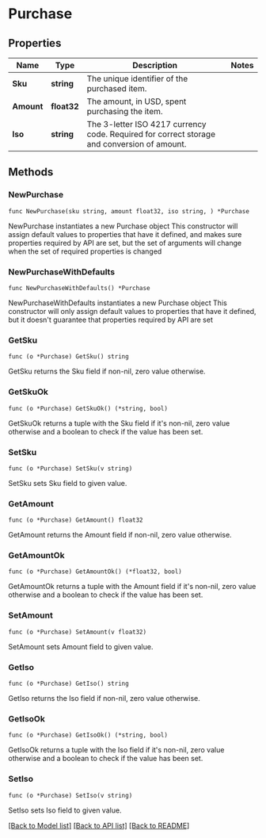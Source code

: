 # Purchase

## Properties

Name | Type | Description | Notes
------------ | ------------- | ------------- | -------------
**Sku** | **string** | The unique identifier of the purchased item. | 
**Amount** | **float32** | The amount, in USD, spent purchasing the item. | 
**Iso** | **string** | The 3-letter ISO 4217 currency code. Required for correct storage and conversion of amount. | 

## Methods

### NewPurchase

`func NewPurchase(sku string, amount float32, iso string, ) *Purchase`

NewPurchase instantiates a new Purchase object
This constructor will assign default values to properties that have it defined,
and makes sure properties required by API are set, but the set of arguments
will change when the set of required properties is changed

### NewPurchaseWithDefaults

`func NewPurchaseWithDefaults() *Purchase`

NewPurchaseWithDefaults instantiates a new Purchase object
This constructor will only assign default values to properties that have it defined,
but it doesn't guarantee that properties required by API are set

### GetSku

`func (o *Purchase) GetSku() string`

GetSku returns the Sku field if non-nil, zero value otherwise.

### GetSkuOk

`func (o *Purchase) GetSkuOk() (*string, bool)`

GetSkuOk returns a tuple with the Sku field if it's non-nil, zero value otherwise
and a boolean to check if the value has been set.

### SetSku

`func (o *Purchase) SetSku(v string)`

SetSku sets Sku field to given value.


### GetAmount

`func (o *Purchase) GetAmount() float32`

GetAmount returns the Amount field if non-nil, zero value otherwise.

### GetAmountOk

`func (o *Purchase) GetAmountOk() (*float32, bool)`

GetAmountOk returns a tuple with the Amount field if it's non-nil, zero value otherwise
and a boolean to check if the value has been set.

### SetAmount

`func (o *Purchase) SetAmount(v float32)`

SetAmount sets Amount field to given value.


### GetIso

`func (o *Purchase) GetIso() string`

GetIso returns the Iso field if non-nil, zero value otherwise.

### GetIsoOk

`func (o *Purchase) GetIsoOk() (*string, bool)`

GetIsoOk returns a tuple with the Iso field if it's non-nil, zero value otherwise
and a boolean to check if the value has been set.

### SetIso

`func (o *Purchase) SetIso(v string)`

SetIso sets Iso field to given value.



[[Back to Model list]](../README.md#documentation-for-models) [[Back to API list]](../README.md#documentation-for-api-endpoints) [[Back to README]](../README.md)


